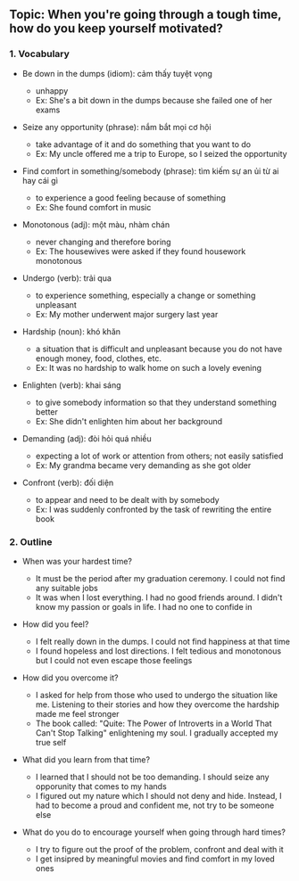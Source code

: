 ## Topic: When you're going through a tough time, how do you keep yourself motivated?

### 1. Vocabulary
- Be down in the dumps (idiom): cảm thấy tuyệt vọng
  + unhappy
  + Ex: She's a bit down in the dumps because she failed one of her exams

- Seize any opportunity (phrase): nắm bắt mọi cơ hội
  + take advantage of it and do something that you want to do
  + Ex: My uncle offered me a trip to Europe, so I seized the opportunity

- Find comfort in something/somebody (phrase): tìm kiếm sự an ủi từ ai hay cái gì
  + to experience a good feeling because of something
  + Ex: She found comfort in music

- Monotonous (adj): một màu, nhàm chán
  + never changing and therefore boring
  + Ex: The housewives were asked if they found housework monotonous

- Undergo (verb): trải qua
  + to experience something, especially a change or something unpleasant
  + Ex: My mother underwent major surgery last year

- Hardship (noun): khó khăn
  + a situation that is difficult and unpleasant because you do not have enough money, food, clothes, etc.
  + Ex: It was no hardship to walk home on such a lovely evening

- Enlighten (verb): khai sáng
  + to give somebody information so that they understand something better
  + Ex: She didn't enlighten him about her background

- Demanding (adj): đòi hỏi quá nhiều
  + expecting a lot of work or attention from others; not easily satisfied
  + Ex: My grandma became very demanding as she got older

- Confront (verb): đối diện
  + to appear and need to be dealt with by somebody
  + Ex: I was suddenly confronted by the task of rewriting the entire book

### 2. Outline
- When was your hardest time?
  + It must be the period after my graduation ceremony. I could not find any suitable jobs
  + It was when I lost everything. I had no good friends around. I didn't know my passion or goals in life. I had no one to confide in

- How did you feel?
  + I felt really down in the dumps. I could not find happiness at that time
  + I found hopeless and lost directions. I felt tedious and monotonous but I could not even escape those feelings

- How did you overcome it?
  + I asked for help from those who used to undergo the situation like me. Listening to their stories and how they overcome the hardship made me feel stronger
  + The book called: "Quite: The Power of Introverts in a World That Can't Stop Talking" enlightening my soul. I gradually accepted my true self

- What did you learn from that time?
  + I learned that I should not be too demanding. I should seize any opporunity that comes to my hands
  + I figured out my nature which I should not deny and hide. Instead, I had to become a proud and confident me, not try to be someone else

- What do you do to encourage yourself when going through hard times?
  + I try to figure out the proof of the problem, confront and deal with it
  + I get insipred by meaningful movies and find comfort in my loved ones